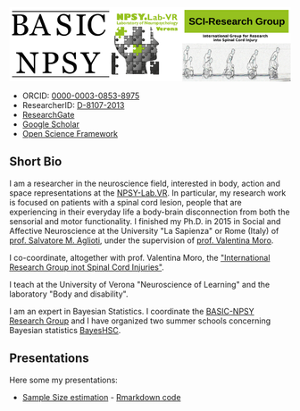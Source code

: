 ![logo](Logo_combinato3.png)


* ORCID: [0000-0003-0853-8975](https://orcid.org/0000-0003-0853-8975)            
* ResearcherID: [D-8107-2013](https://publons.com/researcher/D-8107-2013/)         
* [ResearchGate](https://www.researchgate.net/profile/Michele_Scandola)             
* [Google Scholar](https://scholar.google.com/citations?user=mRc0hxsAAAAJ&hl=it)   
* [Open Science Framework](https://osf.io/4kcn2/)                                  


## Short Bio

I am a researcher in the neuroscience field, interested in body, action and space representations at the [NPSY-Lab.VR](http://sites.hss.univr.it/npsy-labvr/).
In particular, my research work is focused on patients with a spinal cord lesion,
people that are experiencing in their everyday life a body-brain disconnection from both the sensorial and 
motor functionality.
I finished my Ph.D. in 2015 in Social and Affective Neuroscience at the University "La Sapienza" or Rome (Italy) of [prof. Salvatore M. Aglioti](https://agliotilab.org/lab-staff/principal-investigator), under the supervision of [prof. Valentina Moro](www.dsu.univr.it/?ent=persona&id=2097).

I co-coordinate, altogether with prof. Valentina Moro, the ["International Research Group inot Spinal Cord Injuries"](http://sites.hss.univr.it/npsy-labvr/spinal-cord-injury-research-center/).

I teach at the University of Verona "Neuroscience of Learning" and the laboratory "Body and disability".

I am an expert in Bayesian Statistics. I coordinate the [BASIC-NPSY Research Group](http://sites.hss.univr.it/npsy-labvr/basic-npsy-research-group/) and I have organized two summer schools concerning Bayesian statistics [BayesHSC](http://sites.hss.univr.it/bayeshsc/).

## Presentations

Here some my presentations:

- [Sample Size estimation](https://michelescandola.github.io/presentations/samplesize_presentation.html) - [Rmarkdown code](https://michelescandola.github.io/presentations/samplesize_presentation.Rmd)
